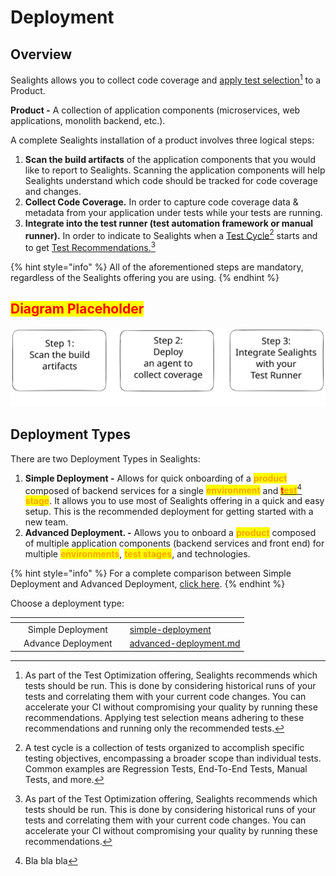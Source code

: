 # Deployment

## Overview

Sealights allows you to collect code coverage and [apply test selection](#user-content-fn-1)[^1] to a Product.

**Product -** A collection of application components (microservices, web applications, monolith backend, etc.).

A complete Sealights installation of a product involves three logical steps:

1. **Scan the build artifacts** of the application components that you would like to report to Sealights. Scanning the application components will help Sealights understand which code should be tracked for code coverage and changes.&#x20;
2. **Collect Code Coverage.** In order to capture code coverage data & metadata from your application under tests while your tests are running.&#x20;
3. **Integrate into the test runner (test automation framework or manual runner).** In order to indicate to Sealights when a [Test Cycle](#user-content-fn-2)[^2] starts and to get [Test Recommendations.](#user-content-fn-3)[^3]

{% hint style="info" %}
All of the aforementioned steps are mandatory, regardless of the Sealights offering you are using.
{% endhint %}

## <mark style="color:red;">Diagram Placeholder</mark>

<img src="../../.gitbook/assets/file.excalidraw (1).svg" alt="" class="gitbook-drawing">

## Deployment Types

There are two Deployment Types in Sealights:

1. **Simple Deployment -** Allows for quick onboarding of a <mark style="color:orange;">**product**</mark> composed of backend services for a single <mark style="color:orange;">**environment**</mark> and [<mark style="color:red;">**t**</mark><mark style="color:orange;">**est**</mark>](#user-content-fn-4)[^4] <mark style="color:orange;">**stage**</mark>. It allows you to use most of Sealights offering in a quick and easy setup. This is the recommended deployment for getting started with a new team.
2. **Advanced Deployment. -** Allows you to onboard a <mark style="color:orange;">**product**</mark> composed of multiple application components (backend services and front end) for multiple <mark style="color:orange;">**environments**</mark>, <mark style="color:orange;">**test stages**</mark>, and technologies.

{% hint style="info" %}
For a complete comparison between Simple Deployment and Advanced Deployment, [click here](deployment-type-comparison.md).
{% endhint %}

Choose a deployment type:

<table data-view="cards"><thead><tr><th></th><th align="center"></th><th></th><th data-hidden data-card-target data-type="content-ref"></th></tr></thead><tbody><tr><td></td><td align="center">Simple Deployment</td><td></td><td><a href="simple-deployment/">simple-deployment</a></td></tr><tr><td></td><td align="center">Advance Deployment</td><td></td><td><a href="advanced-deployment.md">advanced-deployment.md</a></td></tr></tbody></table>

[^1]: As part of the Test Optimization offering, Sealights recommends which tests should be run. This is done by considering historical runs of your tests and correlating them with your current code changes. You can accelerate your CI without compromising your quality by running these recommendations. Applying test selection means adhering to these recommendations and running only the recommended tests.

[^2]: A test cycle is a collection of tests organized to accomplish specific testing objectives, encompassing a broader scope than individual tests. Common examples are Regression Tests, End-To-End Tests, Manual Tests, and more.

[^3]: As part of the Test Optimization offering, Sealights recommends which tests should be run. This is done by considering historical runs of your tests and correlating them with your current code changes. You can accelerate your CI without compromising your quality by running these recommendations.

[^4]: Bla bla bla
